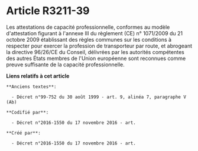 # Article R3211-39

Les attestations de capacité professionnelle, conformes au modèle d'attestation figurant à l'annexe III du règlement (CE) n°
1071/2009 du 21 octobre 2009 établissant des règles communes sur les conditions à respecter pour exercer la profession de
transporteur par route, et abrogeant la directive 96/26/CE du Conseil, délivrées par les autorités compétentes des autres
États membres de l'Union européenne sont reconnues comme preuve suffisante de la capacité professionnelle.

**Liens relatifs à cet article**

	**Anciens textes**:

	  - Décret n°99-752 du 30 août 1999 - art. 9, alinéa 7, paragraphe V (Ab)

	**Codifié par**:

	  - Décret n°2016-1550 du 17 novembre 2016 - art.

	**Créé par**:

	  - Décret n°2016-1550 du 17 novembre 2016 - art.
